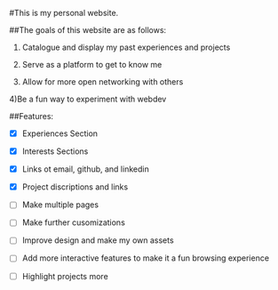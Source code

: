 #This is my personal website. 

##The goals of this website are as follows:

1) Catalogue and display my past experiences and projects

2) Serve as a platform to get to know me

3) Allow for more open networking with others

4)Be a fun way to experiment with webdev

##Features:

- [x] Experiences Section

- [x] Interests Sections

- [x] Links ot email, github, and linkedin

- [x] Project discriptions and links

- [ ] Make multiple pages

- [ ] Make further cusomizations 

- [ ] Improve design and make my own assets

- [ ] Add more interactive features to make it a fun browsing experience

-[ ] Highlight projects more

